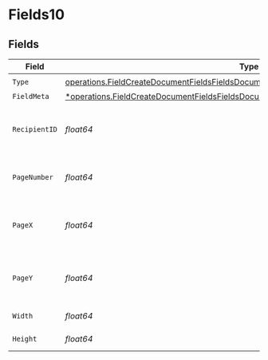 # Fields10


## Fields

| Field                                                                                                                                                                                             | Type                                                                                                                                                                                              | Required                                                                                                                                                                                          | Description                                                                                                                                                                                       |
| ------------------------------------------------------------------------------------------------------------------------------------------------------------------------------------------------- | ------------------------------------------------------------------------------------------------------------------------------------------------------------------------------------------------- | ------------------------------------------------------------------------------------------------------------------------------------------------------------------------------------------------- | ------------------------------------------------------------------------------------------------------------------------------------------------------------------------------------------------- |
| `Type`                                                                                                                                                                                            | [operations.FieldCreateDocumentFieldsFieldsDocumentsFieldsRequestRequestBody10Type](../../models/operations/fieldcreatedocumentfieldsfieldsdocumentsfieldsrequestrequestbody10type.md)            | :heavy_check_mark:                                                                                                                                                                                | N/A                                                                                                                                                                                               |
| `FieldMeta`                                                                                                                                                                                       | [*operations.FieldCreateDocumentFieldsFieldsDocumentsFieldsRequestRequestBody10FieldMeta](../../models/operations/fieldcreatedocumentfieldsfieldsdocumentsfieldsrequestrequestbody10fieldmeta.md) | :heavy_minus_sign:                                                                                                                                                                                | N/A                                                                                                                                                                                               |
| `RecipientID`                                                                                                                                                                                     | *float64*                                                                                                                                                                                         | :heavy_check_mark:                                                                                                                                                                                | The ID of the recipient to create the field for.                                                                                                                                                  |
| `PageNumber`                                                                                                                                                                                      | *float64*                                                                                                                                                                                         | :heavy_check_mark:                                                                                                                                                                                | The page number the field will be on.                                                                                                                                                             |
| `PageX`                                                                                                                                                                                           | *float64*                                                                                                                                                                                         | :heavy_check_mark:                                                                                                                                                                                | The X coordinate of where the field will be placed.                                                                                                                                               |
| `PageY`                                                                                                                                                                                           | *float64*                                                                                                                                                                                         | :heavy_check_mark:                                                                                                                                                                                | The Y coordinate of where the field will be placed.                                                                                                                                               |
| `Width`                                                                                                                                                                                           | *float64*                                                                                                                                                                                         | :heavy_check_mark:                                                                                                                                                                                | The width of the field.                                                                                                                                                                           |
| `Height`                                                                                                                                                                                          | *float64*                                                                                                                                                                                         | :heavy_check_mark:                                                                                                                                                                                | The height of the field.                                                                                                                                                                          |